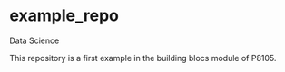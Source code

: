# example_repo
Data Science

This repository is a first example in the building blocs module of P8105.